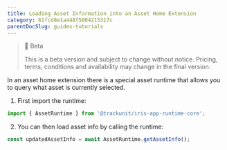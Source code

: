 ```yaml
---
title: Loading Asset Information into an Asset Home Extension
category: 61fcd8e1a448f5004215317c
parentDocSlug: guides-tutorials
---
```


> 🚧 Beta
> 
> This is a beta version and subject to change without notice. Pricing, terms, conditions and availability may change in the final version.

In an asset home extension there is a special asset runtime that allows you to query what asset is currently selected.

1. First import the runtime:

```ts
import { AssetRuntime } from '@trackunit/iris-app-runtime-core';
```



2. You can then load asset info by calling the runtime:

```ts
const updatedAssetInfo = await AssetRuntime.getAssetInfo();
```
